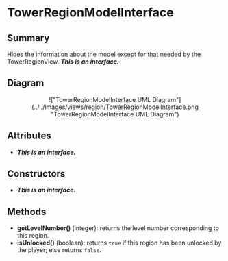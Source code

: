 # TowerRegionModelInterface

## Summary
Hides the information about the model except for that needed by the TowerRegionView.
***This is an interface.***

## Diagram
<center>
!["TowerRegionModelInterface UML Diagram"](../../images/views/region/TowerRegionModelInterface.png "TowerRegionModelInterface UML Diagram")
</center>

## Attributes
* ***This is an interface.***

## Constructors
* ***This is an interface.***

## Methods
* **getLevelNumber()** (integer): returns the level number corresponding to this region.
* **isUnlocked()** (boolean): returns `true` if this region has been unlocked by the player; else returns `false`.
